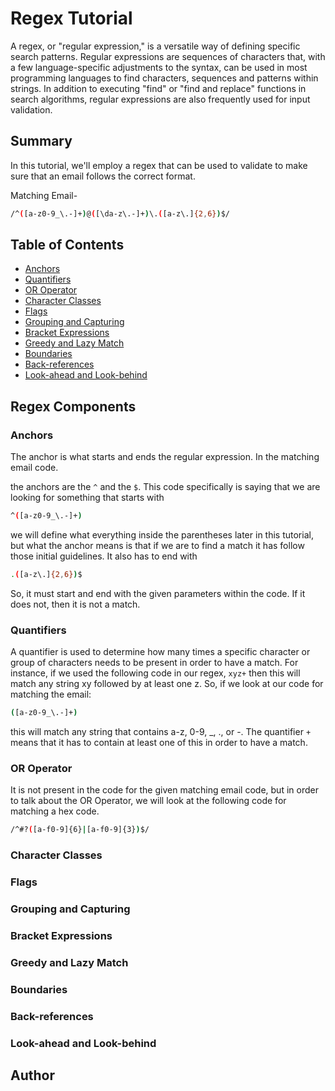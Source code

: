 # Regex Tutorial

A regex, or "regular expression," is a versatile way of defining specific search patterns. Regular expressions are sequences of characters that, with a few language-specific adjustments to the syntax, can be used in most programming languages to find characters, sequences and patterns within strings. In addition to executing "find" or "find and replace" functions in search algorithms, regular expressions are also frequently used for input validation.

## Summary

In this tutorial, we'll employ a regex that can be used to validate to make sure that an email follows the correct format.

Matching Email-

```sh 
/^([a-z0-9_\.-]+)@([\da-z\.-]+)\.([a-z\.]{2,6})$/ 
```

## Table of Contents

- [Anchors](#anchors)
- [Quantifiers](#quantifiers)
- [OR Operator](#or-operator)
- [Character Classes](#character-classes)
- [Flags](#flags)
- [Grouping and Capturing](#grouping-and-capturing)
- [Bracket Expressions](#bracket-expressions)
- [Greedy and Lazy Match](#greedy-and-lazy-match)
- [Boundaries](#boundaries)
- [Back-references](#back-references)
- [Look-ahead and Look-behind](#look-ahead-and-look-behind)

## Regex Components

### Anchors

The anchor is what starts and ends the regular expression. In the matching email code.

the anchors are the `^` and the `$`. This code specifically is saying that we are looking for something that starts with 

```sh
^([a-z0-9_\.-]+)
```

we will define what everything inside the parentheses later in this tutorial, but what the anchor means is that if we are to find a match it has follow those initial guidelines. It also has to end with 
```sh
.([a-z\.]{2,6})$
```

So, it must start and end with the given parameters within the code. If it does not, then it is not a match.

### Quantifiers

A quantifier is used to determine how many times a specific character or group of characters needs to be present in order to have a match. For instance, if we used the following code in our regex, `xyz+` then this will match any string xy followed by at least one z. So, if we look at our code for matching the email:

```sh
([a-z0-9_\.-]+)
```
this will match any string that contains a-z, 0-9, _, ., or -. The quantifier `+` means that it has to contain at least one of this in order to have a match.


### OR Operator

It is not present in the code for the given matching email code, but in order to talk about the OR Operator, we will look at the following code for matching a hex code.

```sh
/^#?([a-f0-9]{6}|[a-f0-9]{3})$/
```

### Character Classes

### Flags

### Grouping and Capturing

### Bracket Expressions

### Greedy and Lazy Match

### Boundaries

### Back-references

### Look-ahead and Look-behind

## Author